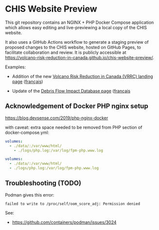 # CHIS Website Preview

This git repository contains an NGINX + PHP Docker Compose application
which allows easy editing and live-previewing a local copy of
the CHIS website.

It also uses a GitHub Actions workflow to generate a staging preview
of proposed changes to the CHIS website, hosted on GitHub Pages,
to facilitate collaboration and review.  It is publicly accessible
at <https://volcano-risk-reduction-in-canada.github.io/chis-website-preview/>.

Examples:

- Addition of the new [Volcano Risk Reduction in Canada (VRRC) landing page](https://volcano-risk-reduction-in-canada.github.io/chis-website-preview/volcano-volcan/risk-reduction-des-risques-en.html) ([français](https://volcano-risk-reduction-in-canada.github.io/chis-website-preview/volcano-volcan/risk-reduction-des-risques-fr.html))

- Update of the [Debris Flow Impact Database page](https://volcano-risk-reduction-in-canada.github.io/chis-website-preview/DFID-BDICD/index-en.html) ([français](https://volcano-risk-reduction-in-canada.github.io/chis-website-preview/DFID-BDICD/index-fr.html)

## Acknowledgement of Docker PHP nginx setup

https://blog.devsense.com/2019/php-nginx-docker

with caveat: extra space needed to be removed from PHP section of docker-compose.yml:

```yaml
volumes:
  - ./data/:/var/www/html/
    - ./logs/php.log:/var/log/fpm-php.www.log
```

```yaml
volumes:
  - ./data/:/var/www/html/
  - ./logs/php.log:/var/log/fpm-php.www.log
```

## Troubleshooting (TODO)

Podman gives this error:

    failed to write to /proc/self/oom_score_adj: Permission denied

See:

- https://github.com/containers/podman/issues/3024
